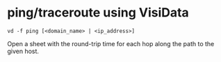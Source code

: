 # ping/traceroute using VisiData

    vd -f ping [<domain_name> | <ip_address>]

Open a sheet with the round-trip time for each hop along the path to the given host.
